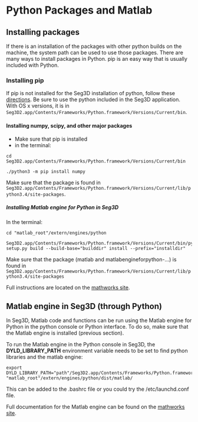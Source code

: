 # Python Packages and Matlab

## Installing packages

If there is an installation of the packages with other python builds on the machine, the system path can be used to use those packages.
There are many ways to install packages in Python. pip is an easy way that is usually included with Python.

### Installing pip

If pip is not installed for the Seg3D installation of python, follow these [directions](https://pip.pypa.io/en/stable/installing/).
Be sure to use the python included in the Seg3D application.
With OS x versions, it is in `Seg3D2.app/Contents/Frameworks/Python.framework/Versions/Current/bin`.

#### Installing numpy, scipy, and other major packages

* Make sure that pip is installed
* in the terminal:
```
cd Seg3D2.app/Contents/Frameworks/Python.framework/Versions/Current/bin
```
```
./python3 -m pip install numpy
```

Make sure that the package is found in `Seg3D2.app/Contents/Frameworks/Python.framework/Versions/Current/lib/python3.4/site-packages`.

##### Installing Matlab engine for Python in Seg3D

In the terminal:
```
cd "matlab_root"/extern/engines/python
```
```
Seg3D2.app/Contents/Frameworks/Python.framework/Versions/Current/bin/python3.4 setup.py build --build-base="builddir" install --prefix="installdir"
```

Make sure that the package (matlab and matlabengineforpython-…) is found in `Seg3D2.app/Contents/Frameworks/Python.framework/Versions/Current/lib/python3.4/site-packages`

Full instructions are located on the [mathworks site](http://www.mathworks.com/help/matlab/matlab_external/install-the-matlab-engine-for-python.html).

## Matlab engine in Seg3D (through Python)

In Seg3D, Matlab code and functions can be run using the Matlab engine for Python in the python console or Python interface.
To do so, make sure that the Matlab engine is installed (previous section).

To run the Matlab engine in the Python console in Seg3D, the **DYLD_LIBRARY_PATH** environment variable needs to be set to find python libraries and the matlab engine:

```
export DYLD_LIBRARY_PATH="path"/Seg3D2.app/Contents/Frameworks/Python.framework/Versions/Current/lib: "matlab_root"/extern/engines/python/dist/matlab/
```

This can be added to the .bashrc file or you could try the /etc/launchd.conf file.

Full documentation for the Matlab engine can be found on the [mathworks site](http://www.mathworks.com/help/matlab/matlab-engine-for-python.html).
